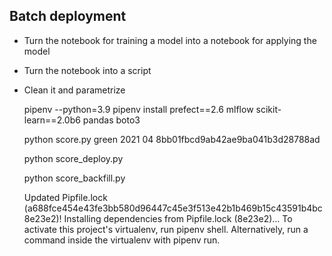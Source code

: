 ## Batch deployment

* Turn the notebook for training a model into a notebook for applying the model
* Turn the notebook into a script 
* Clean it and parametrize

    pipenv --python=3.9
    pipenv install prefect==2.6 mlflow scikit-learn==2.0b6 pandas boto3

    python score.py green 2021 04 8bb01fbcd9ab42ae9ba041b3d28788ad

    python score_deploy.py

    python score_backfill.py

    Updated Pipfile.lock (a688fce454e43fe3bb580d96447c45e3f513e42b1b469b15c43591b4bc8e23e2)!
Installing dependencies from Pipfile.lock (8e23e2)...
To activate this project's virtualenv, run pipenv shell.
Alternatively, run a command inside the virtualenv with pipenv run.